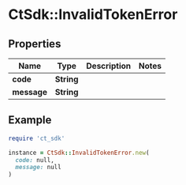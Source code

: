 # CtSdk::InvalidTokenError

## Properties

| Name | Type | Description | Notes |
| ---- | ---- | ----------- | ----- |
| **code** | **String** |  |  |
| **message** | **String** |  |  |

## Example

```ruby
require 'ct_sdk'

instance = CtSdk::InvalidTokenError.new(
  code: null,
  message: null
)
```

